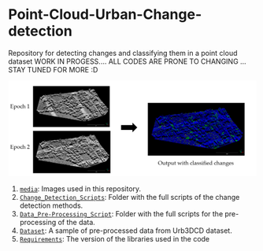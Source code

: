 # Point-Cloud-Urban-Change-detection
Repository for detecting changes and classifying them in a point cloud dataset
WORK IN PROGESS....
ALL CODES ARE PRONE TO CHANGING
... STAY TUNED FOR MORE :D


![](media/General_idea.png)


1) [`media`](./media/): Images used in this repository.
1) [`Change_Detection_Scripts`](./Change_Detection_Scripts): Folder with the full scripts of the change detection methods.
2) [`Data_Pre-Processing_Script`](./Data_Pre-Processing_Script): Folder with the full scripts for the pre-processing of the data.
1) [`Dataset`](URB3DCD): A sample of pre-processed data from Urb3DCD dataset.
1) [`Requirements`](requirements.txt): The version of the libraries used in the code
